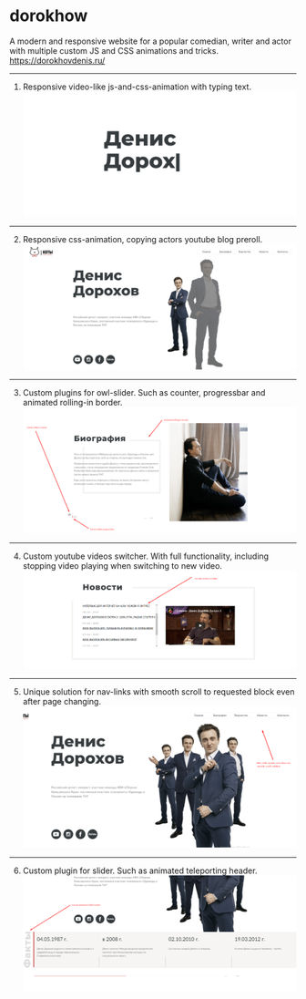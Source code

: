 # dorokhow
A modern and responsive website for a popular comedian, writer and actor with multiple custom JS and CSS animations and tricks.
https://dorokhovdenis.ru/

---------------------------------------------------------------------------------------------------------
1) Responsive video-like js-and-css-animation with typing text.
![portfolio pic](https://raw.githubusercontent.com/nijnikis/dorokhow/master/img/Screenshot_1.png?raw=true "Title")



---------------------------------------------------------------------------------------------------------
2) Responsive css-animation, copying actors youtube blog preroll.
![portfolio pic](https://raw.githubusercontent.com/nijnikis/dorokhow/master/img/Screenshot_2.png?raw=true "Title")


---------------------------------------------------------------------------------------------------------
3) Custom plugins for owl-slider. Such as counter, progressbar and animated rolling-in border.
![portfolio pic](https://raw.githubusercontent.com/nijnikis/dorokhow/master/img/Screenshot_3.png?raw=true "Title")


---------------------------------------------------------------------------------------------------------
4) Custom youtube videos switcher. With full functionality, including stopping video playing when switching to new video.
![portfolio pic](https://raw.githubusercontent.com/nijnikis/dorokhow/master/img/Screenshot_4.png?raw=true "Title")


---------------------------------------------------------------------------------------------------------
5) Unique solution for nav-links with smooth scroll to requested block even after page changing.
![portfolio pic](https://raw.githubusercontent.com/nijnikis/dorokhow/master/img/Screenshot_5.png?raw=true "Title")



---------------------------------------------------------------------------------------------------------
6) Custom plugin for slider. Such as animated teleporting header.
![portfolio pic](https://raw.githubusercontent.com/nijnikis/dorokhow/master/img/Screenshot_6.png?raw=true "Title")
